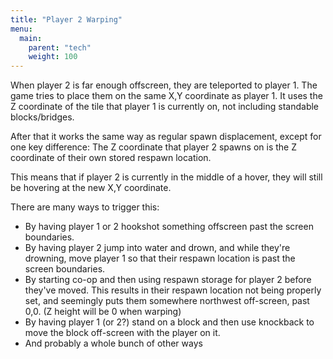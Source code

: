 ```yaml
---
title: "Player 2 Warping"
menu:
  main:
    parent: "tech"
    weight: 100
---
```


When player 2 is far enough offscreen, they are teleported to player 1.
The game tries to place them on the same X,Y coordinate as player 1.
It uses the Z coordinate of the tile that player 1 is currently on, not including standable blocks/bridges.

After that it works the same way as regular spawn displacement, except for one key difference:
The Z coordinate that player 2 spawns on is the Z coordinate of their own stored respawn location.

This means that if player 2 is currently in the middle of a hover, they will still be hovering at the new X,Y coordinate.

There are many ways to trigger this:
- By having player 1 or 2 hookshot something offscreen past the screen boundaries.
- By having player 2 jump into water and drown, and while they're drowning, move player 1 so that their respawn location is past the screen boundaries.
- By starting co-op and then using respawn storage for player 2 before they've moved. This results in their respawn location not being properly set, and seemingly puts them somewhere northwest off-screen, past 0,0. (Z height will be 0 when warping)
- By having player 1 (or 2?) stand on a block and then use knockback to move the block off-screen with the player on it.
- And probably a whole bunch of other ways
